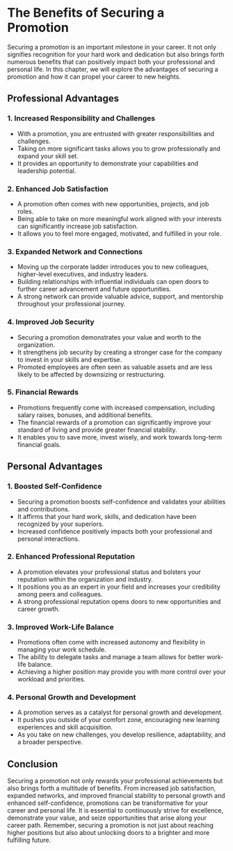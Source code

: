 The Benefits of Securing a Promotion
===============================================

Securing a promotion is an important milestone in your career. It not only signifies recognition for your hard work and dedication but also brings forth numerous benefits that can positively impact both your professional and personal life. In this chapter, we will explore the advantages of securing a promotion and how it can propel your career to new heights.

Professional Advantages
-----------------------

### 1. **Increased Responsibility and Challenges**

* With a promotion, you are entrusted with greater responsibilities and challenges.
* Taking on more significant tasks allows you to grow professionally and expand your skill set.
* It provides an opportunity to demonstrate your capabilities and leadership potential.

### 2. **Enhanced Job Satisfaction**

* A promotion often comes with new opportunities, projects, and job roles.
* Being able to take on more meaningful work aligned with your interests can significantly increase job satisfaction.
* It allows you to feel more engaged, motivated, and fulfilled in your role.

### 3. **Expanded Network and Connections**

* Moving up the corporate ladder introduces you to new colleagues, higher-level executives, and industry leaders.
* Building relationships with influential individuals can open doors to further career advancement and future opportunities.
* A strong network can provide valuable advice, support, and mentorship throughout your professional journey.

### 4. **Improved Job Security**

* Securing a promotion demonstrates your value and worth to the organization.
* It strengthens job security by creating a stronger case for the company to invest in your skills and expertise.
* Promoted employees are often seen as valuable assets and are less likely to be affected by downsizing or restructuring.

### 5. **Financial Rewards**

* Promotions frequently come with increased compensation, including salary raises, bonuses, and additional benefits.
* The financial rewards of a promotion can significantly improve your standard of living and provide greater financial stability.
* It enables you to save more, invest wisely, and work towards long-term financial goals.

Personal Advantages
-------------------

### 1. **Boosted Self-Confidence**

* Securing a promotion boosts self-confidence and validates your abilities and contributions.
* It affirms that your hard work, skills, and dedication have been recognized by your superiors.
* Increased confidence positively impacts both your professional and personal interactions.

### 2. **Enhanced Professional Reputation**

* A promotion elevates your professional status and bolsters your reputation within the organization and industry.
* It positions you as an expert in your field and increases your credibility among peers and colleagues.
* A strong professional reputation opens doors to new opportunities and career growth.

### 3. **Improved Work-Life Balance**

* Promotions often come with increased autonomy and flexibility in managing your work schedule.
* The ability to delegate tasks and manage a team allows for better work-life balance.
* Achieving a higher position may provide you with more control over your workload and priorities.

### 4. **Personal Growth and Development**

* A promotion serves as a catalyst for personal growth and development.
* It pushes you outside of your comfort zone, encouraging new learning experiences and skill acquisition.
* As you take on new challenges, you develop resilience, adaptability, and a broader perspective.

Conclusion
----------

Securing a promotion not only rewards your professional achievements but also brings forth a multitude of benefits. From increased job satisfaction, expanded networks, and improved financial stability to personal growth and enhanced self-confidence, promotions can be transformative for your career and personal life. It is essential to continuously strive for excellence, demonstrate your value, and seize opportunities that arise along your career path. Remember, securing a promotion is not just about reaching higher positions but also about unlocking doors to a brighter and more fulfilling future.
